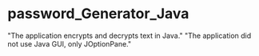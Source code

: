 # password_Generator_Java
"The application encrypts and decrypts text in Java."
"The application did not use Java GUI, only JOptionPane."
